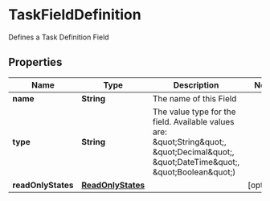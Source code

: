 

# TaskFieldDefinition

Defines a Task Definition Field

## Properties

| Name | Type | Description | Notes |
|------------ | ------------- | ------------- | -------------|
|**name** | **String** | The name of this Field |  |
|**type** | **String** | The value type for the field. Available values are: \&quot;String\&quot;, \&quot;Decimal\&quot;, \&quot;DateTime\&quot;, \&quot;Boolean\&quot;) |  |
|**readOnlyStates** | [**ReadOnlyStates**](ReadOnlyStates.md) |  |  [optional] |



